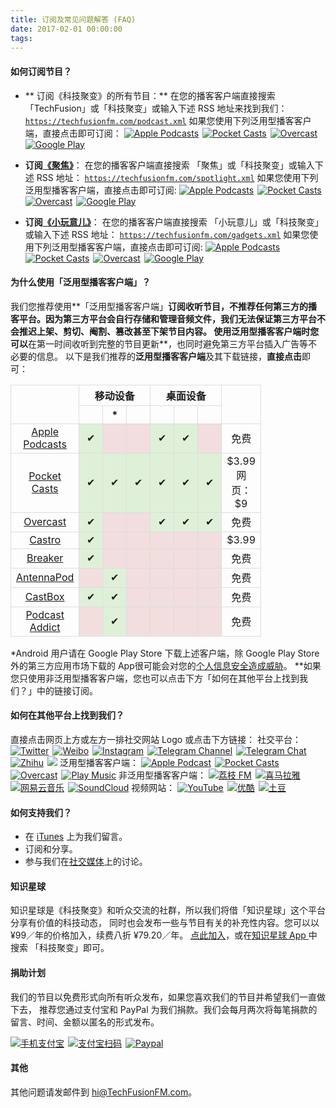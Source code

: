```yaml
---
title: 订阅及常见问题解答 (FAQ)
date: 2017-02-01 00:00:00
tags:
---
```

#### 如何订阅节目？
- ** 订阅《科技聚变》的所有节目：**
在您的播客客户端直接搜索 「TechFusion」或「科技聚变」或输入下述 RSS 地址来找到我们：
<code>https://techfusionfm.com/podcast.xml</code>
如果您使用下列泛用型播客客户端，直接点击即可订阅：
<a href = "https://itunes.apple.com/cn/podcast/id1202658654"><img src="/images/Apple-Podcast-Icon-BW.svg" alt="Apple Podcasts"></a><span style="padding: 3px"></span><a href = "http://pca.st/podcast/28fcd200-cc7c-0134-10da-25324e2a541d"><img src="/images/Pocket-Casts-Icon-BW.svg" alt="Pocket Casts"></a><span style="padding: 3px"></span><a href = "https://overcast.fm/itunes1202658654"><img src="/images/Overcast-Icon-BW.svg" alt="Overcast"></a><span style="padding: 3px"></span><a href = "https://playmusic.app.goo.gl/?ibi=com.google.PlayMusic&isi=691797987&ius=googleplaymusic&link=https://play.google.com/music/m/Ipiouils7kq2tvqibapqnnwsm5u?t%3D%25E7%25A7%2591%25E6%258A%2580%25E8%2581%259A%25E5%258F%2598_%28TechFusion%29%26pcampaignid%3DMKT-na-all-co-pr-mu-pod-16"><img src="/images/Play-Music-Icon-BW.svg" alt="Google Play"></a>

- **订阅[《聚焦》](/categories/spotlight/)**：
在您的播客客户端直接搜索 「聚焦」或「科技聚变」或输入下述 RSS 地址：
<code>https://techfusionfm.com/spotlight.xml</code>
如果您使用下列泛用型播客客户端，直接点击即可订阅:
<a href = "https://itunes.apple.com/cn/podcast/id1381044925"><img src="/images/Apple-Podcast-Icon-BW.svg" alt="Apple Podcasts"></a><span style="padding: 3px"></span><a href = "http://pca.st/podcast/56bc99d0-3256-0136-fa7b-0fe84b59566d"><img src="/images/Pocket-Casts-Icon-BW.svg" alt="Pocket Casts"></a><span style="padding: 3px"></span><a href = "https://overcast.fm/itunes1381044925"><img src="/images/Overcast-Icon-BW.svg" alt="Overcast"></a><span style="padding: 3px"></span><a href = "https://playmusic.app.goo.gl/?ibi=com.google.PlayMusic&isi=691797987&ius=googleplaymusic&apn=com.google.android.music&link=https://play.google.com/music/m/Izyfejnccthyoh6cbztto4i26l4?t%3D%25E3%2580%258A%25E8%2581%259A%25E7%2584%25A6%25E3%2580%258B(%25E3%2580%258A%25E7%25A7%2591%25E6%258A%2580%25E8%2581%259A%25E5%258F%2598%25E3%2580%258B%25E5%2587%25BA%25E5%2593%2581%25EF%25BC%2589%26pcampaignid%3DMKT-na-all-co-pr-mu-pod-16"><img src="/images/Play-Music-Icon-BW.svg" alt="Google Play"></a>


- **订阅[《小玩意儿》](/categories/gadgets/)**：
在您的播客客户端直接搜索 「小玩意儿」或「科技聚变」或输入下述 RSS 地址：
<code>https://techfusionfm.com/gadgets.xml</code>
如果您使用下列泛用型播客客户端，直接点击即可订阅:
<a href = "https://itunes.apple.com/cn/podcast/id1381045277"><img src="/images/Apple-Podcast-Icon-BW.svg" alt="Apple Podcasts"></a><span style="padding: 3px"></span><a href = "http://pca.st/podcast/4cb431e0-324e-0136-fa7b-0fe84b59566d"><img src="/images/Pocket-Casts-Icon-BW.svg" alt="Pocket Casts"></a><span style="padding: 3px"></span><a href = "https://overcast.fm/itunes1381045277"><img src="/images/Overcast-Icon-BW.svg" alt="Overcast"></a><span style="padding: 3px"></span><a href = "https://playmusic.app.goo.gl/?ibi=com.google.PlayMusic&isi=691797987&ius=googleplaymusic&apn=com.google.android.music&link=https://play.google.com/music/m/Iy7ateo554qi35tlrbcgeenm66u?t%3D%25E3%2580%258A%25E5%25B0%258F%25E7%258E%25A9%25E6%2584%258F%25E5%2584%25BF%25E3%2580%258B(%25E3%2580%258A%25E7%25A7%2591%25E6%258A%2580%25E8%2581%259A%25E5%258F%2598%25E3%2580%258B%25E5%2587%25BA%25E5%2593%2581%25EF%25BC%2589%26pcampaignid%3DMKT-na-all-co-pr-mu-pod-16"><img src="/images/Play-Music-Icon-BW.svg" alt="Google Play"></a>

#### 为什么使用「泛用型播客客户端」？
我们您推荐使用**「泛用型播客客户端」**订阅收听节目，不推荐任何第三方的播客平台。因为第三方平台会自行存储和管理音频文件，**我们无法保证第三方平台不会推迟上架、剪切、阉割、篡改甚至下架节目内容**。 使用泛用型播客客户端时您可以**在第一时间收听到完整的节目更新**，也同时避免第三方平台插入广告等不必要的信息。
以下是我们推荐的**泛用型播客客户端**及其下载链接，**直接点击**即可：
<style>table {border-collapse: collapse;text-align: center;}th, td {width="100px" padding: 5px;border: 1px solid #ddd; width:21px;}tr:hover {background-color: #f5f5f5}</style><table style="width:100%"><tr><th rowspan="2"></th><th colspan="3">移动设备</th><th colspan="3">桌面设备</th><th rowspan="2"><i class="fa fa-dollar" aria-hidden="true"></i><tr><th><i class="fa fa-apple" aria-hidden="true"></i></th><th><i class="fa fa-android" aria-hidden="true"></i>*</th><th><i class="fa fa-windows" aria-hidden="true"></i></th><th><i class="fa fa-apple" aria-hidden="true"></i></th><th><i class="fa fa-windows" aria-hidden="true"></i></th><th><i class="fa fa-linux" aria-hidden="true"></i></th></th></tr><tr><td><a href="https://itunes.apple.com/cn/podcast/%E7%A7%91%E6%8A%80%E8%81%9A%E5%8F%98-techfusion/id1202658654?mt=2">Apple Podcasts</a></td><td style="background-color:#dff0d8">&#10004;</td><td style="background-color:#f2dede"></td><td style="background-color:#f2dede"></td><td style="background-color:#dff0d8">&#10004;</td><td style="background-color:#dff0d8">&#10004;</td><td style="background-color:#f2dede"></td><td>免费</td></tr><tr><td><a href = "http://www.shiftyjelly.com/android/pocketcasts">Pocket Casts</a></td><td style="background-color:#dff0d8">&#10004;</td><td style="background-color:#dff0d8">&#10004;</td><td style="background-color:#dff0d8">&#10004;</td><td style="background-color:#dff0d8">&#10004;</td><td style="background-color:#dff0d8">&#10004;</td><td style="background-color:#dff0d8">&#10004;</td><td>$3.99<br>网页：$9</td></tr><tr><td><a href = "https://overcast.fm/">Overcast</a></td><td style="background-color:#dff0d8">&#10004;</td><td style="background-color:#f2dede"></td><td style="background-color:#f2dede"></td><td style="background-color:#dff0d8">&#10004;</td><td style="background-color:#dff0d8">&#10004;</td><td style="background-color:#dff0d8">&#10004;</td><td>免费</td></tr><tr><td><a href = "http://supertop.co/castro/">Castro</a></td><td style="background-color:#dff0d8">&#10004;</td><td style="background-color:#f2dede"></td><td style="background-color:#f2dede"></td><td style="background-color:#f2dede"></td><td style="background-color:#f2dede"></td><td style="background-color:#f2dede"></td><td>$3.99</td></tr><tr><td><a href = "https://breaker.audio/">Breaker</a></td><td style="background-color:#dff0d8">&#10004;</td><td style="background-color:#f2dede"></td><td style="background-color:#f2dede"></td><td style="background-color:#f2dede"></td><td style="background-color:#f2dede"></td><td style="background-color:#f2dede"></td><td>免费</td></tr><tr><td><a href = "http://antennapod.org/">AntennaPod</a></td><td style="background-color:#f2dede"></td><td style="background-color:#dff0d8">&#10004;</td><td style="background-color:#f2dede"></td><td style="background-color:#f2dede"></td><td style="background-color:#f2dede"></td><td style="background-color:#f2dede"></td><td>免费</td></tr><tr><td><a href = "http://castbox.fm/">CastBox</a></td><td style="background-color:#dff0d8">&#10004;</td><td style="background-color:#dff0d8">&#10004;</td><td style="background-color:#f2dede"></td><td style="background-color:#f2dede"></td><td style="background-color:#f2dede"></td><td style="background-color:#f2dede"></td><td>免费</td></tr><tr><td><a href = "https://podcastaddict.uservoice.com/">Podcast Addict</a></td><td style="background-color:#f2dede"></td><td style="background-color:#dff0d8">&#10004;</td><td style="background-color:#f2dede"></td><td style="background-color:#f2dede"></td><td style="background-color:#f2dede"></td><td style="background-color:#f2dede"></td><td>免费</td></tr></table>

\*Android 用户请在 Google Play Store 下载上述客户端，除 Google Play Store 外的第三方应用市场下载的 App很可能会对您的[个人信息安全造成威胁](https://blog.avast.com/2015/10/09/more-malware-found-on-third-party-app-stores/)。
\*\*如果您只使用非泛用型播客客户端，您也可以点击下方「如何在其他平台上找到我们？」中的链接订阅。

#### 如何在其他平台上找到我们？
直接点击网页<i class="fa fa-arrow-circle-o-up" aria-hidden="true"></i>上方或<i class="fa fa-arrow-circle-o-left" aria-hidden="true"></i>左方一排社交网站 Logo 或点击下方链接：
社交平台：
<a href = "http://twitter.com/TechFusionFM"><img src="/images/Twitter-Badge-BW.svg" alt="Twitter"></a><span style="padding: 3px"></span><a href = "http://weibo.com/TechFusionFM"><img src="/images/Weibo-Badge-BW.svg"  alt="Weibo"></a><span style="padding: 3px"></span><a href = "http://instagram.com/TechFusionFM"><img src="/images/Instagram-Badge-BW.svg"  alt="Instagram"></a><span style="padding: 3px"></span><a href = "https://t.me/TechFusionFM"><img src="/images/Telegram-Channel-Badge-BW.svg" alt="Telegram Channel"></a><span style="padding: 3px"></span><a href = "https://t.me/TechFusionChat"><img src="/images/Telegram-Chat-Badge-BW.svg" alt="Telegram Chat"></a><span style="padding: 3px"></span><a href = "https://zhuanlan.zhihu.com/TechFusion"><img src="/images/Zhihu-Badge-BW.svg" alt="Zhihu"></a><span style="padding: 3px"></span><a href = "mailto:hi@TechFusionFM.com"><img src="/images/Email-Badge-BW.svg"></a>
泛用型播客客户端：
<a href = "https://itunes.apple.com/cn/artist/techfusionfm-com/1383309099"><img src="/images/Apple-Podcast-Badge-BW.svg" alt="Apple Podcast"></a><span style="padding: 3px"></span><a href = "http://pca.st/podcast/28fcd200-cc7c-0134-10da-25324e2a541d"><img src="/images/Pocket-Casts-Badge-BW.svg" alt="Pocket Casts"></a><span style="padding: 3px"></span><a href = "https://overcast.fm/itunes1202658654/techfusion"><img src="/images/Overcast-Badge-BW.svg" alt="Overcast"></a><span style="padding: 3px"></span><a href = "https://playmusic.app.goo.gl/?ibi=com.google.PlayMusic&isi=691797987&ius=googleplaymusic&link=https://play.google.com/music/m/Ipiouils7kq2tvqibapqnnwsm5u?t%3D%25E7%25A7%2591%25E6%258A%2580%25E8%2581%259A%25E5%258F%2598_%28TechFusion%29%26pcampaignid%3DMKT-na-all-co-pr-mu-pod-16"><img src="/images/Play-Music-Badge-BW.svg" alt="Play Music"></a>
非泛用型播客客户端：
<a href = "https://www.lizhi.fm/1494013/"><img src="/images/LizhiFM-Badge-BW.svg" alt="荔枝 FM"></a><span style="padding: 3px"></span><a href = "http://www.ximalaya.com/72456289/album/6648521"><img src="/images/Ximalaya-Badge-BW.svg" alt="喜马拉雅"></a><span style="padding: 3px"></span><a href = "http://music.163.com/#/djradio?id=347498120"><img src="/images/163-Music-Badge-BW.svg" alt="网易云音乐"></a><span style="padding: 3px"></span><a href = "https://soundcloud.com/techfusion"><img src="/images/SoundCloud-Badge-BW.svg" alt="SoundCloud"></a>
视频网站：
<a href = "https://www.youtube.com/channel/UC6uvHf21Tjm5lepw6P2Ki-Q"><img src="/images/YouTube-Badge-BW.svg" alt="YouTube"></a><span style="padding: 3px"></span><a href = "http://i.youku.com/techfusion"><img src="/images/Youku-Badge-BW.svg" alt="优酷"></a><span style="padding: 3px"></span><a href = "http://www.tudou.com/home/TechFusion"><img src="/images/Tudou-Badge-BW.svg" alt="土豆"></a>

#### 如何支持我们？
- 在 [iTunes](https://itunes.apple.com/cn/artist/techfusionfm-com/1383309099?mt=2) 上为我们留言。
- 订阅和分享。
- 参与我们在[社交媒体](/faq/)上的讨论。

#### 知识星球
知识星球是《科技聚变》和听众交流的社群，所以我们将借「知识星球」这个平台分享有价值的科技动态， 同时也会发布一些与节目有关的补充性内容。您可以以 ¥99／年的价格加入，续费八折 ¥79.20／年。
[点此加入](https://t.zsxq.com/IEmEM3f)，或在[知识星球 App ](https://www.xiaomiquan.com)中搜索 「科技聚变」即可。

#### 捐助计划
我们的节目以免费形式向所有听众发布，如果您喜欢我们的节目并希望我们一直做下去， 推荐您通过支付宝和 PayPal 为我们捐款。我们会每月两次将每笔捐款的留言、时间、金额以匿名的形式发布。

<a href = "https://qr.alipay.com/FKX09288AJOENI0MVZXM12"><img src="/images/Alipay-Phone.svg" alt="手机支付宝"></a><span style="padding: 3px"></span><a href = "/images/QR.JPG"><img src="/images/Alipay-PC.svg" alt="支付宝扫码"></a><span style="padding: 3px"></span><a href = "https://paypal.me/techfusionfm/5"><img src="/images/Paypal-Phone.svg" alt="Paypal"></a>

#### 其他
其他问题请发邮件到 hi@TechFusionFM.com。